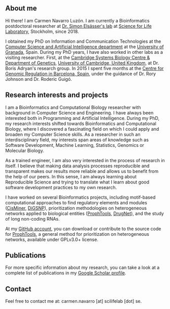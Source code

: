 ## About me

Hi there! I am Carmen Navarro Luzón. I am currently a Bioinformatics postdoctoral researcher at [Dr. Simon Elsässer's lab](https://elsaesserlab.wordpress.com/) at [Science for Life Laboratory](https://www.scilifelab.se/about-us/), Stockholm, since 2018. 

I obtained my PhD on Information and Communication Technologies at the [Computer Science and Artificial Intelligence department](http://decsai.ugr.es) at the [University of Granada](http://www.ugr.es), Spain. During my PhD years, I have also worked in other labs as a visiting researcher. First, at the [Cambridge Systems Biology Centre & Department of Genetics](https://www.sysbiol.cam.ac.uk/), [University of Cambridge, United Kingdom](http://www.cam.ac.uk/), at Dr. Boris Adryan's research group. In 2015 I spent five months at the [Centre for Genomic Regulation in Barcelona, Spain](http://www.crg.eu), under the guidance of Dr. Rory Johnson and Dr. Roderic Guigó. 

## Research interests and projects

I am a Bioinformatics and Computational Biology researcher with background in Computer Science and Engineering. I have always been interested both in Programming and Artificial Intelligence. During my PhD, my research interests shifted towards Bioinformatics and Computational Biology, where I discovered a fascinating field on which I could apply and broaden my Computer Science skills. As a researcher in such an interdisciplinary field, my interests span areas of knowledge such as Software Development, Machine Learning, Statistics, Genomics or Molecular Biology.

As a trained engineer, I am also very interested in the process of research in itself. I believe that making data analysis processes reproducible and transparent makes our results more reliable and allows us to benefit from the help of our peers. In this sense, I am always learning about Reproducible Science and trying to translate what I learn about good software development practices to my own research.

I have worked on several Bioinformatics projects, including motif-based computational approaches to find regulatory elements and modules ([CisMiner](https://www.ncbi.nlm.nih.gov/pubmed/25268582), [DiGSNP](http://journal.embnet.org/index.php/embnetjournal/article/view/556)), prioritization methodologies on heterogeneous networks applied to biological entities ([ProphTools](http://github.com/cnluzon/prophtools), [DrugNet](http://www.sciencedirect.com/science/article/pii/S0933365714001444)), and the study of long non-coding RNAs.

At my [GitHub account](https://github.com/cnluzon), you can download or contribute to the source code for [ProphTools](http://github.com/cnluzon/prophtools), a general method for prioritization on heterogeneous networks, available under GPLv3.0+ license.

## Publications

For more specific information about my research, you can take a look at a complete list of publications in my [Google Scholar profile](https://scholar.google.com/citations?user=454fFcUAAAAJ).

## Contact

Feel free to contact me at: carmen.navarro [at] scilifelab [dot] se. 



